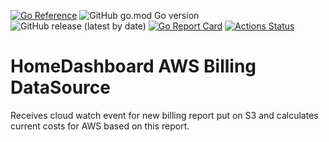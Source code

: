 [![Go Reference](https://pkg.go.dev/badge/github.com/tommzn/hdb-datasource-awsbilling.svg)](https://pkg.go.dev/github.com/tommzn/hdb-datasource-awsbilling)
![GitHub go.mod Go version](https://img.shields.io/github/go-mod/go-version/tommzn/hdb-datasource-awsbilling)
![GitHub release (latest by date)](https://img.shields.io/github/v/release/tommzn/hdb-datasource-awsbilling)
[![Go Report Card](https://goreportcard.com/badge/github.com/tommzn/hdb-datasource-awsbilling)](https://goreportcard.com/report/github.com/tommzn/hdb-datasource-awsbilling)
[![Actions Status](https://github.com/tommzn/hdb-datasource-awsbilling/actions/workflows/go.pkg.auto-ci.yml/badge.svg)](https://github.com/tommzn/hdb-datasource-awsbilling/actions)

# HomeDashboard AWS Billing DataSource
Receives cloud watch event for new billing report put on S3 and calculates current costs for AWS based on this report.